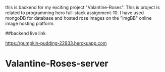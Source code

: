 this is backend for my exciting project "Valantine-Roses".
This is project is related to programming hero full-stack
assignment-10. I have used mongoDB for database and hosted rose
images on the "imgBB" online image hosting platform.

##backend live link

https://pumpkin-pudding-22933.herokuapp.com
# Valantine-Roses-server
